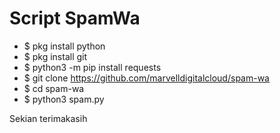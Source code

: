 # Script SpamWa

- $ pkg install python
- $ pkg install git
- $ python3 -m pip install requests
- $ git clone https://github.com/marvelldigitalcloud/spam-wa
- $ cd spam-wa
- $ python3 spam.py

Sekian terimakasih

